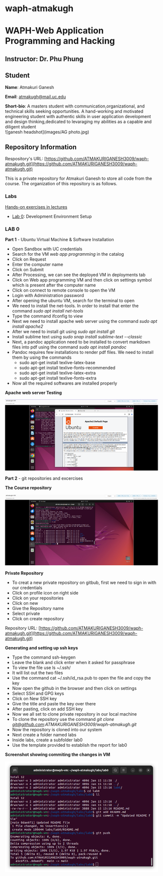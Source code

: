 # waph-atmakugh
# WAPH-Web Application Programming and Hacking

## Instructor: Dr. Phu Phung

## Student

**Name**: Atmakuri Ganesh

**Email**: atmakugh@mail.uc.edu

**Short-bio**: A masters student with communication,organizational, and technical skills seeking opportunities. A hand-working and motivated engineering student with authentic skills in user application development and design thinking,dedicated to levaraging my abilities as a capable and diligent student
<br>
![ganesh headshot](images/AG photo.jpg) <br>

## Repository Information

Respository's URL: [https://github.com/ATMAKURIGANESH3009/waph-atmakugh.git](https://github.com/ATMAKURIGANESH3009/waph-atmakugh.git)

This is a private repository for Atmakuri Ganesh to store all code from the course. The organization of this repository is as follows.

### Labs 

[Hands-on exercises in lectures](labs) 

  - [Lab 0](labs/lab0): Development Environment Setup 

### LAB 0 

**Part 1** - Ubuntu Virtual Machine & Software Installation <br>

- Open Sandbox with UC credentials <br>
- Search for the VM *web app programming* in the catalog
- Click on Request
- Enter the computer name 
- Click on Submit
- After Processing, we can see the deployed VM in deployments tab
- Click on Web app programming VM and then click on settings symbol which is present after the computer name 
- Click on connect to remote console to open the VM
- Login with Administration password
- After opening the ubuntu VM, search for the terminal to open
- We need to install the net-tools. In order to install that enter the command *sudo apt install net-tools*
- Type the command ifconfig to view
- Next we need to install apache web server using the command *sudo apt install apache2*
- After we need to install git using *sudo apt install git*
- Install sublime text using *sudo snap install sublime-text --classic*
- Next, a pandoc application need to be installed to convert markdown files into pdf using the command *sudo apt install pandoc*
- Pandoc requires few installations to render pdf files. We need to install them by using the commands
  - sudo apt-get install texlive-latex-base
  - sudo apt-get install texlive-fonts-recommended
  - sudo apt-get install texlive-latex-extra
  - sudo apt-get install texlive-fonts-extra
- Now all the required softwares are installed properly

**Apache web server Testing** <br>

![ss1](images/ss1.png)


**Part 2** - git repositories and excercises <br>

**The Course repository** <br>

![ss2](images/ss2.png) 


**Private Repository** <br>

- To creat a new private repository on gitbub, first we need to sign in with our credentials
- Click on profile icon on right side
- Click on your repositories
- Click on new
- Give the Repository name
- Select private
- Click on create repository

Repository URL: [https://github.com/ATMAKURIGANESH3009/waph-atmakugh.git](https://github.com/ATMAKURIGANESH3009/waph-atmakugh.git)

**Generating and setting up ssh keys** <br>

- Type the command ssh-keygen
- Leave the blank and click enter when it asked for passphrase
- To view the file use ls ~/.ssh/
- It will list out the two files
- Use the command cat ~/.ssh/id_rsa.pub to open the file and copy the key
- Now open the github in the browser and then click on settings
- Select SSH and GPG keys
- Click on New SSH key
- Give the title and paste the key over there 
- After pasting, click on add SSH key
- Now we all set to clone private repository in our local machine
- To clone the repository use the command *git clone git@github.com:ATMAKURIGANESH3009/waph-atmakugh.git*
- Now the repository is cloned into our system
- Next create a folder named labs
- Inside labs, create a subfolder lab0
- Use the template provided to establish the report for lab0

**Screenshot showing commiting the changes in VM** <br>

![ss3](images/ss3.png)




